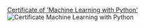 [Certificate of 'Machine Learning with Python'](https://www.coursera.org/account/accomplishments/verify/A6C0PH916FK7)
![Certificate  Machine Learning with Python](https://github.com/user-attachments/assets/0f39564a-1bfc-436b-adfb-f540f0a155e2)
